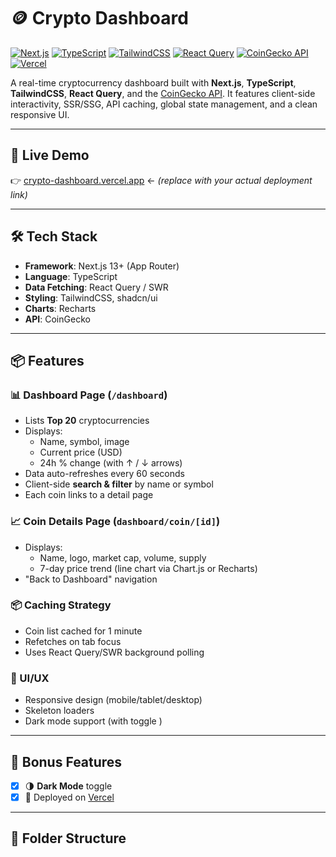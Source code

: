 # 🪙 Crypto Dashboard

[![Next.js](https://img.shields.io/badge/Next.js-13+-black?logo=next.js)](https://nextjs.org)
[![TypeScript](https://img.shields.io/badge/TypeScript-Strict-blue?logo=typescript)](https://www.typescriptlang.org/)
[![TailwindCSS](https://img.shields.io/badge/TailwindCSS-2.0+-38b2ac?logo=tailwind-css&logoColor=white)](https://tailwindcss.com)
[![React Query](https://img.shields.io/badge/React%20Query-TanStack-red?logo=react)](https://tanstack.com/query/latest)
[![CoinGecko API](https://img.shields.io/badge/API-CoinGecko-yellow)](https://www.coingecko.com/en/api)
[![Vercel](https://img.shields.io/badge/Deployed%20on-Vercel-black?logo=vercel)](https://vercel.com)

A real-time cryptocurrency dashboard built with **Next.js**, **TypeScript**, **TailwindCSS**, **React Query**, and the [CoinGecko API](https://www.coingecko.com/en/api). It features client-side interactivity, SSR/SSG, API caching, global state management, and a clean responsive UI.

---

## 🚀 Live Demo

👉 [crypto-dashboard.vercel.app](https://crypto-dashboard.vercel.app) ← *(replace with your actual deployment link)*

---

## 🛠️ Tech Stack

- **Framework**: Next.js 13+ (App Router)
- **Language**: TypeScript
- **Data Fetching**: React Query / SWR
- **Styling**: TailwindCSS, shadcn/ui 
- **Charts**: Recharts 
- **API**: CoinGecko 

---

## 📦 Features

### 📊 Dashboard Page (`/dashboard`)
- Lists **Top 20** cryptocurrencies
- Displays:
  - Name, symbol, image
  - Current price (USD)
  - 24h % change (with ↑ / ↓ arrows)
- Data auto-refreshes every 60 seconds
- Client-side **search & filter** by name or symbol
- Each coin links to a detail page

### 📈 Coin Details Page (`dashboard/coin/[id]`)
- Displays:
  - Name, logo, market cap, volume, supply
  - 7-day price trend (line chart via Chart.js or Recharts)
- "Back to Dashboard" navigation


### 📦 Caching Strategy
- Coin list cached for 1 minute
- Refetches on tab focus
- Uses React Query/SWR background polling

### 💅 UI/UX
- Responsive design (mobile/tablet/desktop)
- Skeleton loaders
- Dark mode support (with toggle )

---

## 🧪 Bonus Features

- [x] 🌗 **Dark Mode** toggle 
- [x] 🚀 Deployed on [Vercel](https://vercel.com)

---

## 📁 Folder Structure

